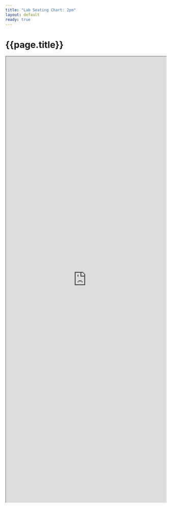 ```yaml
---
title: "Lab Seating Chart: 2pm"
layout: default
ready: true
---
```


# {{page.title}}

<style>
iframe { width: 100%; height: 1400px; overflow: scroll; }  
</style>


<iframe src="https://docs.google.com/spreadsheets/d/e/2PACX-1vSMkXCR6hRtMH-jw7JicgbJu9vAge0uUZjNp6QxU6CFCm4QePEaSvQ3Wc2Z2nBLYVAnC-_PsKy1goLX/pubhtml?gid=692108046&amp;single=true&amp;widget=true&amp;headers=false"></iframe>
